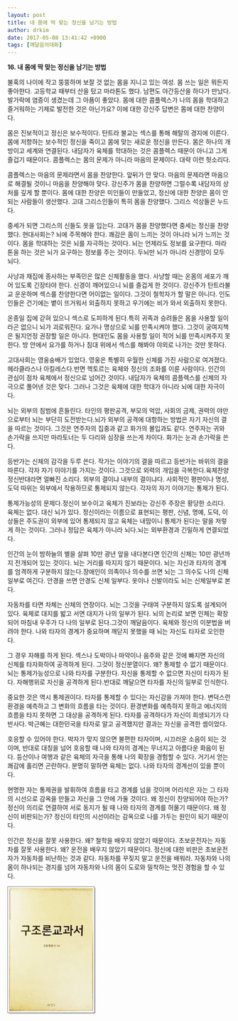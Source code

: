 ```yaml
---
layout: post
title: 내 몸에 딱 맞는 정신을 남기는 방법
author: drkim
date: 2017-05-08 13:41:42 +0900
tags: [깨달음의대화]
---
```

**16. 내 몸에 딱 맞는 정신을 남기는 방법**

  


불혹의 나이에 작고 뚱뚱하며 보잘 것 없는 몸을 지니고 있는 여성. 몸 쓰는 일은 뭐든지 좋아한다. 고등학교 때부터 산을 탔고 마라톤도 했다. 남편도 야간등산을 하다가 만났다. 발가락에 염증이 생겼는데 그 아픔이 좋았다. 몸에 대한 콤플렉스가 나의 몸을 학대하고 즐거워하는 기제로 발전한 것은 아닌가요? 이에 대한 강신주 답변은 몸에 대한 찬양이다. 

  


몸은 진보적이고 정신은 보수적이다. 탄트라 불교는 섹스를 통해 해탈의 경지에 이른다. 몸에 저항하는 보수적인 정신을 죽이고 몸에 맞는 새로운 정신을 만든다. 몸은 하나의 개방이고 세계와 연결된다. 내담자가 육체를 학대하는 것은 콤플렉스 때문이 아니고 그게 즐겁기 때문이다. 콤플렉스는 몸의 문제가 아니라 마음의 문제이다. 대략 이런 헛소리다. 

  


콤플렉스는 마음의 문제라면서 몸을 찬양한다. 앞뒤가 안 맞다. 마음의 문제라면 마음으로 해결될 것이니 마음을 찬양해야 맞다. 강신주가 몸을 찬양하면 그럴수록 내담자의 상처를 깊게 할 뿐이다. 몸에 대한 찬양은 미인들이 만들었고, 정신에 대한 찬양은 몸이 안 되는 사람들이 생산했다. 고대 그리스인들이 특히 몸을 찬양했다. 그리스 석상들은 누드다. 

  


중세가 되면 그리스의 신들도 옷을 입는다. 고대가 몸을 찬양했다면 중세는 정신을 찬양했다. 현대사회는? 뇌에 주목해야 한다. 쾌감은 몸이 느끼는 것이 아니라 뇌가 느끼는 것이다. 몸을 학대하는 것은 뇌를 자극하는 것이다. 뇌는 언제라도 정보를 요구한다. 마라톤을 하는 것은 뇌가 요구하는 정보를 주는 것이다. 두뇌만 뇌가 아니라 신경망이 모두 뇌다. 

  


사냥과 채집에 종사하는 부족민은 많은 신체활동을 했다. 사냥할 때는 온몸의 세포가 깨어 있도록 긴장타야 한다. 신경이 깨어있으니 뇌를 즐겁게 한 것이다. 강신주가 탄트라불교 운운하며 섹스를 찬양한다면 어이없는 일이다. 그것이 철학자가 할 말은 아니다. 인도인들은 건기에는 볕이 뜨거워서 외출하지 못하고 우기에는 비가 와서 외출하지 못한다.

  


온종일 집에 갇혀 있으니 섹스로 도피하게 된다.특히 귀족과 승려들은 몸을 사용할 일이라곤 없으니 뇌가 괴로워진다. 요가나 명상으로 뇌를 만족시켜야 했다. 그것이 궁여지책은 될지언정 권장할 일은 아니다. 현대인도 몸을 사용할 일이 적어 뇌를 만족시켜주지 못한다. 방 안에서 요가를 하거나 침대 위에서 섹스를 해봐야 야외로 나가는 것만 못하다.

  


고대사회는 영웅숭배가 있었다. 영웅은 특별히 우월한 신체를 가진 사람으로 여겨졌다. 헤라클라스나 아킬레스다.반면 헥토르는 육체와 정신의 조화를 이룬 사람이다. 인간의 관심이 점차 육체에서 정신으로 넘어간 것이다. 내담자가 육체의 콤플렉스를 신체의 자극으로 풀어낸 것은 맞다. 그러나 그것은 육체에 대한 학대가 아니라 뇌에 대한 자극이다.

  


뇌는 외부의 침범에 흔들린다. 타인의 평판공격, 부모의 억압, 사회의 금제, 권력의 야만으로부터 뇌는 부단히 도전받는다.뇌가 외부의 공격에 대항하는 방법은 자기 자신의 결을 따르는 것이다. 그것은 연주자의 집중과 같고 화가의 몰입과도 같다. 연주자는 귀와 손가락을 쓰지만 마라토너는 두 다리와 심장을 쓰는게 차이다. 화가는 눈과 손가락을 쓴다.

  


등반가는 신체의 감각을 두루 쓴다. 작가는 이야기의 결을 따르고 등반가는 바위의 결을 따른다. 각자 자기 이야기를 가지는 것이다. 그것으로 외력의 개입을 극복한다.육체찬양 정신반대라면 얼빠진 소리다. 외부의 결이냐 내부의 결이냐다. 사회적인 평판이나 명성, 도덕 따위는 외부에서 작용하므로 통제되지 않는다. 각자의 자기 이야기는 통제가 된다.

  


통제가능성의 문제다.정신이 보수이고 육체가 진보라는 강신주 주장은 황당한 소리다. 육체는 없다. 대신 뇌가 있다. 정신이라는 이름으로 표현되는 평판, 신념, 명예, 도덕, 이상들은 주도권이 외부에 있어 통제되지 않고 육체는 내맘이니 통제가 된다는 말을 저렇게 하는 것이다. 그러나 정답은 육체가 아니라 뇌다.뇌는 외부환경과 긴밀하게 연결되었다.

  


인간의 눈이 밤하늘의 별을 살펴 10만 광년 앞을 내다본다면 인간의 신체는 10만 광년까지 전개되어 있는 것이다. 뇌는 거리를 따지지 않기 때문이다. 뇌는 자신과 타자의 경계를 엄격하게 구분하지 않는다.장애인이 의족이나 의수를 쓰면 뇌는 그 의수도 나의 신체일부로 여긴다. 안경을 쓰면 안경도 신체 일부다. 옷이나 신발이라도 뇌는 신체일부로 본다.

  


자동차를 타면 차체는 신체의 연장이다. 뇌는 그것을 구태여 구분하지 않도록 설계되어 있다. 육체로 대지를 밟고 서면 대지가 나의 일부가 된다. 뇌의 논리로 보면 인체는 확장되어 마침내 우주가 다 나의 일부로 된다.그것이 깨달음이다. 육체와 정신의 이분법을 버려야 한다. 나와 타자의 경계가 중요하며 깨닫지 못했을 때 뇌는 자신도 타자로 오인한다.

  


그 경우 자해를 하게 된다. 섹스나 도박이나 마약이나 음주와 같은 것에 빠지면 자신의 신체를 타자화하여 공격하게 된다. 그것이 정신분열이다. 왜? 통제할 수 없기 때문이다. 뇌는 통제가능성으로 나와 타자를 구분한다. 자신을 통제할 수 없으면 자신이 타자가 된다. 자해행위로 자신을 공격하게 된다.반대로 깨달으면 타자를 자신의 일부로 인식한다.

  


중요한 것은 역시 통제권이다. 타자를 통제할 수 있다는 자신감을 가져야 한다. 변덕스런 환경을 예측하고 그 변화의 흐름을 타는 것이다. 환경변화를 예측하지 못하고 에너지의 흐름을 타지 못하면 그 대상을 공격하게 된다. 타자를 공격하다가 자신이 희생되기가 다반사다. 박근혜는 대한민국을 타자로 알고 공격했지만 결과는 자신을 공격한 셈이었다.

  


호응할 수 있어야 한다. 박자가 맞지 않으면 불편한 타자이며, 시끄러운 소음이 되는 것이며, 반대로 대칭을 넘어 호응할 때 나와 타자의 경계는 무너지고 아름다운 화음이 된다. 등산이나 여행과 같은 육체의 자극을 통해 나의 확장을 경험할 수 있다. 거기서 얻는 쾌감에 홀리면 곤란하다. 분명히 말하면 육체는 없다. 나와 타자의 경계선이 있을 뿐이다. 

  


현명한 자는 통제권을 발휘하여 흐름을 타고 경계를 넘을 것이며 어리석은 자는 그 타자의 시선으로 감옥을 만들고 자신을 그 안에 가둘 것이다. 왜 정신이 찬양되어야 하는가? 정신이 의리로 연결하여 서로 동지가 될 때 나와 타자의 경계를 허물기 때문이다. 왜 정신이 비판되는가? 정신이 타인의 시선이라는 감옥으로 나를 가두는 원인이 되기 때문이다. 

  


인간은 정신을 잘못 사용한다. 왜? 철학을 배우지 않았기 때문이다. 초보운전자는 자동차를 잘못 사용한다. 왜? 운전을 배우지 않았기 때문이다. 정신에 대한 비판은 초보운전자가 자동차를 비난하는 것과 같다. 자동차를 꾸짖지 말고 운전을 배워라. 자동차와 나의 몸이 하나되는 경지를 넘어 자동차와 나의 몸이 도로와 밀착하는 멋진 경험을 할 수 있다. 

  


  



![](/files/attach/images/198/247/842/20170108_234810.jpg)